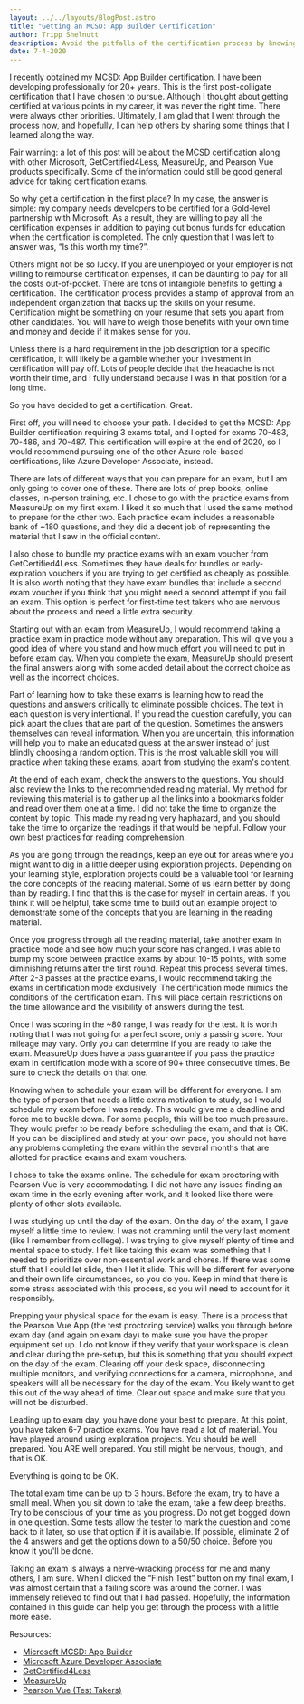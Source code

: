 ```yaml
---
layout: ../../layouts/BlogPost.astro
title: "Getting an MCSD: App Builder Certification"
author: Tripp Shelnutt
description: Avoid the pitfalls of the certification process by knowing how and what to study
date: 7-4-2020
---
```

I recently obtained my MCSD: App Builder certification. I have been developing professionally for 20+ years. This is the first post-colligate certification that I have chosen to pursue. Although I thought about getting certified at various points in my career, it was never the right time. There were always other priorities. Ultimately, I am glad that I went through the process now, and hopefully, I can help others by sharing some things that I learned along the way. 

Fair warning: a lot of this post will be about the MCSD certification along with other Microsoft, GetCertified4Less, MeasureUp, and Pearson Vue products specifically. Some of the information could still be good general advice for taking certification exams. 

So why get a certification in the first place? In my case, the answer is simple: my company needs developers to be certified for a Gold-level partnership with Microsoft. As a result, they are willing to pay all the certification expenses in addition to paying out bonus funds for education when the certification is completed. The only question that I was left to answer was, “Is this worth my time?”. 

Others might not be so lucky. If you are unemployed or your employer is not willing to reimburse certification expenses, it can be daunting to pay for all the costs out-of-pocket. There are tons of intangible benefits to getting a certification. The certification process provides a stamp of approval from an independent organization that backs up the skills on your resume. Certification might be something on your resume that sets you apart from other candidates. You will have to weigh those benefits with your own time and money and decide if it makes sense for you. 

Unless there is a hard requirement in the job description for a specific certification, it will likely be a gamble whether your investment in certification will pay off. Lots of people decide that the headache is not worth their time, and I fully understand because I was in that position for a long time. 

So you have decided to get a certification. Great. 

First off, you will need to choose your path. I decided to get the MCSD: App Builder certification requiring 3 exams total, and I opted for exams 70-483, 70-486, and 70-487. This certification will expire at the end of 2020, so I would recommend pursuing one of the other Azure role-based certifications, like Azure Developer Associate, instead. 

There are lots of different ways that you can prepare for an exam, but I am only going to cover one of these. There are lots of prep books, online classes, in-person training, etc. I chose to go with the practice exams from MeasureUp on my first exam. I liked it so much that I used the same method to prepare for the other two. Each practice exam includes a reasonable bank of ~180 questions, and they did a decent job of representing the material that I saw in the official content. 

I also chose to bundle my practice exams with an exam voucher from GetCertified4Less. Sometimes they have deals for bundles or early-expiration vouchers if you are trying to get certified as cheaply as possible. It is also worth noting that they have exam bundles that include a second exam voucher if you think that you might need a second attempt if you fail an exam. This option is perfect for first-time test takers who are nervous about the process and need a little extra security.

Starting out with an exam from MeasureUp, I would recommend taking a practice exam in practice mode without any preparation. This will give you a good idea of where you stand and how much effort you will need to put in before exam day. When you complete the exam, MeasureUp should present the final answers along with some added detail about the correct choice as well as the incorrect choices. 

Part of learning how to take these exams is learning how to read the questions and answers critically to eliminate possible choices. The text in each question is very intentional. If you read the question carefully, you can pick apart the clues that are part of the question. Sometimes the answers themselves can reveal information. When you are uncertain, this information will help you to make an educated guess at the answer instead of just blindly choosing a random option. This is the most valuable skill you will practice when taking these exams, apart from studying the exam's content. 

At the end of each exam, check the answers to the questions. You should also review the links to the recommended reading material. My method for reviewing this material is to gather up all the links into a bookmarks folder and read over them one at a time. I did not take the time to organize the content by topic. This made my reading very haphazard, and you should take the time to organize the readings if that would be helpful. Follow your own best practices for reading comprehension. 

As you are going through the readings, keep an eye out for areas where you might want to dig in a little deeper using exploration projects. Depending on your learning style, exploration projects could be a valuable tool for learning the core concepts of the reading material. Some of us learn better by doing than by reading. I find that this is the case for myself in certain areas. If you think it will be helpful, take some time to build out an example project to demonstrate some of the concepts that you are learning in the reading material. 

Once you progress through all the reading material, take another exam in practice mode and see how much your score has changed. I was able to bump my score between practice exams by about 10-15 points, with some diminishing returns after the first round. Repeat this process several times. After 2-3 passes at the practice exams, I would recommend taking the exams in certification mode exclusively. The certification mode mimics the conditions of the certification exam. This will place certain restrictions on the time allowance and the visibility of answers during the test. 

Once I was scoring in the ~80 range, I was ready for the test. It is worth noting that I was not going for a perfect score, only a passing score. Your mileage may vary. Only you can determine if you are ready to take the exam. MeasureUp does have a pass guarantee if you pass the practice exam in certification mode with a score of 90+ three consecutive times. Be sure to check the details on that one. 

Knowing when to schedule your exam will be different for everyone. I am the type of person that needs a little extra motivation to study, so I would schedule my exam before I was ready. This would give me a deadline and force me to buckle down. For some people, this will be too much pressure. They would prefer to be ready before scheduling the exam, and that is OK. If you can be disciplined and study at your own pace, you should not have any problems completing the exam within the several months that are allotted for practice exams and exam vouchers. 

I chose to take the exams online. The schedule for exam proctoring with Pearson Vue is very accommodating. I did not have any issues finding an exam time in the early evening after work, and it looked like there were plenty of other slots available. 

I was studying up until the day of the exam. On the day of the exam, I gave myself a little time to review. I was not cramming until the very last moment (like I remember from college). I was trying to give myself plenty of time and mental space to study. I felt like taking this exam was something that I needed to prioritize over non-essential work and chores. If there was some stuff that I could let slide, then I let it slide. This will be different for everyone and their own life circumstances, so you do you. Keep in mind that there is some stress associated with this process, so you will need to account for it responsibly. 

Prepping your physical space for the exam is easy. There is a process that the Pearson Vue App (the test proctoring service) walks you through before exam day (and again on exam day) to make sure you have the proper equipment set up. I do not know if they verify that your workspace is clean and clear during the pre-setup, but this is something that you should expect on the day of the exam. Clearing off your desk space, disconnecting multiple monitors, and verifying connections for a camera, microphone, and speakers will all be necessary for the day of the exam. You likely want to get this out of the way ahead of time. Clear out space and make sure that you will not be disturbed. 

Leading up to exam day, you have done your best to prepare. At this point, you have taken 6-7 practice exams. You have read a lot of material. You have played around using exploration projects. You should be well prepared. You ARE well prepared. You still might be nervous, though, and that is OK. 

Everything is going to be OK. 

The total exam time can be up to 3 hours. Before the exam, try to have a small meal. When you sit down to take the exam, take a few deep breaths. Try to be conscious of your time as you progress. Do not get bogged down in one question. Some tests allow the tester to mark the question and come back to it later, so use that option if it is available. If possible, eliminate 2 of the 4 answers and get the options down to a 50/50 choice. Before you know it you'll be done.

Taking an exam is always a nerve-wracking process for me and many others, I am sure. When I clicked the “Finish Test” button on my final exam, I was almost certain that a failing score was around the corner. I was immensely relieved to find out that I had passed. Hopefully, the information contained in this guide can help you get through the process with a little more ease.

Resources:
- [Microsoft MCSD: App Builder](https://docs.microsoft.com/en-us/learn/certifications/mcsd-app-builder-certification)
- [Microsoft Azure Developer Associate](https://docs.microsoft.com/en-us/learn/certifications/azure-developer)
- [GetCertified4Less](https://getcertified4less.com/)
- [MeasureUp](https://www.measureup.com/)
- [Pearson Vue (Test Takers)](https://home.pearsonvue.com/Test-takers.aspx)